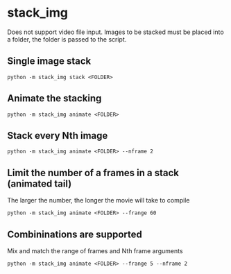 # stack_img

Does not support video file input. Images to be stacked must be placed
into a folder, the folder is passed to the script.

## Single image stack
`python -m stack_img stack <FOLDER>`

## Animate the stacking
`python -m stack_img animate <FOLDER>`

## Stack every Nth image
`python -m stack_img animate <FOLDER> --nframe 2`

## Limit the number of a frames in a stack (animated tail)
The larger the number, the longer the movie will take to compile

`python -m stack_img animate <FOLDER> --frange 60`

## Combininations are supported
Mix and match the range of frames and Nth frame arguments

`python -m stack_img animate <FOLDER> --frange 5 --nframe 2`